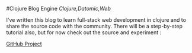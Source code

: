 #Clojure Blog Engine
_Clojure,Datomic,Web_

I've written this blog to learn full-stack web development in clojure and to share the source code with the community. There will be a step-by-step tutorial also, but for now check out the source and experiment :

[GitHub Project](https://github.com/milgra/milgra.com)